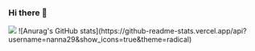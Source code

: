 ### Hi there 👋
<img src="https://img.shields.io/badge/C++-00599C?style=for-the-badge&logo=C++&logoColor=white">
![Anurag's GitHub stats](https://github-readme-stats.vercel.app/api?username=nanna29&show_icons=true&theme=radical)
